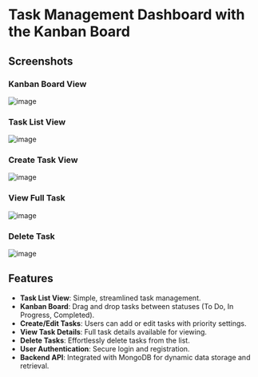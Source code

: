 # Task Management Dashboard with the Kanban Board
## Screenshots

### Kanban Board View 
![image](https://github.com/user-attachments/assets/0fa15b4a-8c55-4ace-9a3c-f044608657a8)

### Task List View 
![image](https://github.com/user-attachments/assets/9fb4ed9d-a852-4274-967d-818d2ef5f060)

### Create Task View
![image](https://github.com/user-attachments/assets/c1d21c76-7337-4aa6-9c54-b3f5d620eea5)

### View Full Task 
![image](https://github.com/user-attachments/assets/cb712774-a911-4afa-b212-29deeabeb841)

### Delete Task
![image](https://github.com/user-attachments/assets/c51da376-d956-4aa6-9c51-5b337eab11fd)

## Features
- **Task List View**: Simple, streamlined task management.
- **Kanban Board**: Drag and drop tasks between statuses (To Do, In Progress, Completed).
- **Create/Edit Tasks**: Users can add or edit tasks with priority settings.
- **View Task Details**: Full task details available for viewing.
- **Delete Tasks**: Effortlessly delete tasks from the list.
- **User Authentication**: Secure login and registration.
- **Backend API**: Integrated with MongoDB for dynamic data storage and retrieval.

